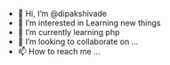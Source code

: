 - 👋 Hi, I’m @dipakshivade
- 👀 I’m interested in Learning new things
- 🌱 I’m currently learning php
- 💞️ I’m looking to collaborate on ...
- 📫 How to reach me ...

<!---
dipakshivade/dipakshivade is a ✨ special ✨ repository because its `README.md` (this file) appears on your GitHub profile.
You can click the Preview link to take a look at your changes.
--->
